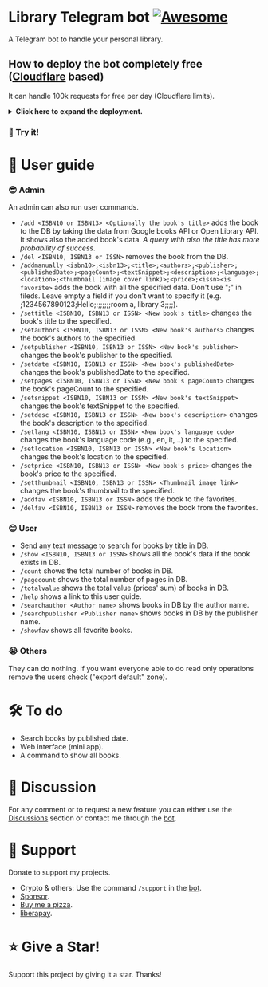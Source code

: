 # Library Telegram bot [![Awesome](https://cdn.jsdelivr.net/gh/sindresorhus/awesome@d7305f38d29fed78fa85652e3a63e154dd8e8829/media/badge.svg)](https://github.com/Mqtth3w/library-Telegram-bot)

A Telegram bot to handle your personal library.

## How to deploy the bot completely free ([Cloudflare](https://www.cloudflare.com/) based)
It can handle 100k requests for free per day (Cloudflare limits).

<details closed>
<summary><b>Click here to expand the deployment. </b></summary>
  
 The deployment only takes less than 10 minutes.
  
- Create a new bot on telegram with [@BotFather](https://telegram.me/BotFather). Save the api token for future use.
- Create a Cloudflare account.
- Go to workers & pages then create a new worker so deploy it.
- Click edit so replace the code with the content of [lib_tel_bot.js](./lib_tel_bot.js). Deploy it.
- Click configure worker, go to setting, go to variables.
- Add the variable API_KEY (secret type). Which is the bot api token.
- Add the variable SECRET_TOKEN (secret type). Generate its value through the script [gen_token.py](./gen_token.py). You can also type it with your hands (1-256 characters. Only characters `A-Z`, `a-z`, `0-9`, `_` and `-` are allowed). Save it for future use.
- **Optionally** you can add a variable GBOOKS_API_KEY (secret type), which is a Google API key restricted to the Books API service. It let you do more requests, generally you don't need it unless you plan to do thousands of requests per day.
- Encrypt (set the secrect type!) all variables and save.

- ### DB setup
  Follow the instructions in the DB setup [file](./README2.md).

- ### Webhook
  Open the following link after substitution to configure webhook.
  ```
  https://api.telegram.org/bot<replace with your bot api token>/setWebhook?url=<replace with your worker url>&secret_token=<replace with your secret token>
  ```
  You should see something like {"ok":true,"result":true,"description":"Webhook was set"} then the bot works.
  <br><br>
  If you filled wrong info or need to update info you can delete webhook and then you can set it again. Open the following link after substitution to delete webhook.
  ```
  https://api.telegram.org/bot<replace with your bot api token>/deleteWebhook
  ```

</details>

### 🤌 Try it! 



# 📜 User guide 

### 😎 Admin
An admin can also run user commands.
- `/add <ISBN10 or ISBN13> <Optionally the book's title>` adds the book to the DB by taking the data from Google books API or Open Library API. It shows also the added book's data. *A query with also the title has more probability of success*.
-  `/del <ISBN10, ISBN13 or ISSN>` removes the book from the DB.
-  `/addmanually <isbn10>;<isbn13>;<title>;<authors>;<publisher>;<publishedDate>;<pageCount>;<textSnippet>;<description>;<language>;<location>;<thumbnail (image cover link)>;<price>;<issn><is favorite>` adds the book with all the specified data. Don't use ";" in fileds. Leave empty a field if you don't want to specify it (e.g. ;1234567890123;Hello;;;;;;;;room a, library 3;;;;).
-  `/settitle <ISBN10, ISBN13 or ISSN> <New book's title>` changes the book's title to the specified.
-  `/setauthors <ISBN10, ISBN13 or ISSN> <New book's authors>` changes the book's authors to the specified.
-  `/setpublisher <ISBN10, ISBN13 or ISSN> <New book's publisher>` changes the book's publisher to the specified.
-  `/setdate <ISBN10, ISBN13 or ISSN> <New book's publishedDate>` changes the book's publishedDate to the specified.
-  `/setpages <ISBN10, ISBN13 or ISSN> <New book's pageCount>` changes the book's pageCount to the specified.
-  `/setsnippet <ISBN10, ISBN13 or ISSN> <New book's textSnippet>` changes the book's textSnippet to the specified.
-  `/setdesc <ISBN10, ISBN13 or ISSN> <New book's description>` changes the book's description to the specified.
-  `/setlang <ISBN10, ISBN13 or ISSN> <New book's language code>` changes the book's language code (e.g., en, it, ..) to the specified.
-  `/setlocation <ISBN10, ISBN13 or ISSN> <New book's location>` changes the book's location to the specified.
-  `/setprice <ISBN10, ISBN13 or ISSN> <New book's price>` changes the book's price to the specified.
-  `/setthumbnail <ISBN10, ISBN13 or ISSN> <Thumbnail image link>` changes the book's thumbnail to the specified.
-  `/addfav <ISBN10, ISBN13 or ISSN>` adds the book to the favorites.
-  `/delfav <ISBN10, ISBN13 or ISSN>` removes the book from the favorites.

### 😊 User
- Send any text message to search for  books by title in DB.
-  `/show <ISBN10, ISBN13 or ISSN>` shows all the book's data if the book exists in DB.
-  `/count` shows the total number of books in DB.
-  `/pagecount` shows the total number of pages in DB.
-  `/totalvalue` shows the total value (prices' sum) of books in DB.
-  `/help` shows a link to this user guide.
-  `/searchauthor <Author name>` shows books in DB by the author name.
-  `/searchpublisher <Publisher name>` shows books in DB by the publisher name.
-  `/showfav` shows all favorite books.

### 😭 Others
They can do nothing. If you want everyone able to do read only operations remove the users check ("export default" zone).

# 🛠️ To do 
- Search books by published date.
- Web interface (mini app).
- A command to show all books.

# 💭 Discussion 
For any comment or to request a new feature you can either use the [Discussions](https://github.com/Mqtth3w/library-Telegram-bot/discussions) section or contact me through the [bot](https://t.me/Mqtth3w_support_bot).

# 🫶 Support 
Donate to support my projects. 
- Crypto & others: Use the command `/support` in the [bot](https://t.me/Mqtth3w_support_bot).
- [Sponsor](https://github.com/sponsors/Mqtth3w).
- [Buy me a pizza](https://buymeacoffee.com/mqtth3w).
- [liberapay](https://liberapay.com/mqtth3w).

# ⭐ Give a Star!
Support this project by giving it a star. Thanks!
